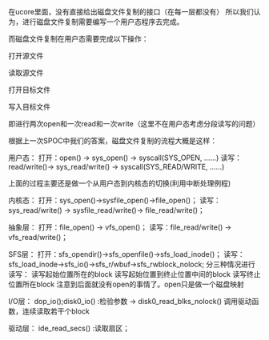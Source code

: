 在ucore里面，没有直接给出磁盘文件复制的接口（在每一层都没有）
所以我们认为，进行磁盘文件复制需要编写一个用户态程序去完成。

而磁盘文件复制在用户态需要完成以下操作：

打开源文件

读取源文件

打开目标文件

写入目标文件

即进行两次open和一次read和一次write（这里不在用户态考虑分段读写的问题）

根据上一次SPOC中我们的答案，磁盘文件复制的流程大概是这样：

用户态：
  打开：open() -> sys_open() -> syscall(SYS_OPEN, ……)
  读写：read/write()-> sys_read/write() -> syscall(SYS_READ/WRITE, ……)

上面的过程主要还是做一个从用户态到内核态的切换(利用中断处理例程)

内核态：
  打开：sys_open()->sysfile_open()->file_open()；
  读写：sys_read/write() -> sysfile_read/write()-> file_read/write()；

抽象层：
  打开：file_open() -> vfs_open()；
  读写：file_read/write() ->　vfs_read/write()；

SFS层：
  打开：sfs_opendir()->sfs_openfile()->sfs_load_inode()；
  读写：sfs_load_inode->sfs_io()->sfs_r/wbuf->sfs_rwblock_nolock;
  分三种情况进行读写：
    读写起始位置所在的block
    读写起始位置到终止位置中间的block
    读写终止位置所在block
  注意到后面就没有open的事情了。open只是做一个磁盘映射

I/O层：
  dop_io();disk0_io() :检验参数 -> disk0_read_blks_nolock()
  调用驱动函数，连续读取若干个block

驱动层：
  ide_read_secs() :读取扇区；
